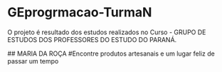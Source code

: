 # GEprogrmacao-TurmaN

<P>O projeto é resultado dos estudos realizados no Curso - GRUPO DE ESTUDOS DOS PROFESSORES DO ESTUDO DO PARANÁ.<P/>
## MARIA DA ROÇA
#Encontre produtos artesanais e um lugar feliz de passar um tempo
